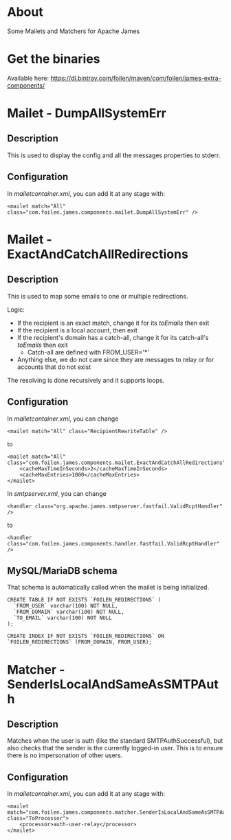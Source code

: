 # About

Some Mailets and Matchers for Apache James

# Get the binaries

Available here: https://dl.bintray.com/foilen/maven/com/foilen/james-extra-components/

# Mailet - DumpAllSystemErr

## Description

This is used to display the config and all the messages properties to stderr.

## Configuration

In *mailetcontainer.xml*, you can add it at any stage with: 

```
<mailet match="All" class="com.foilen.james.components.mailet.DumpAllSystemErr" />
```

# Mailet - ExactAndCatchAllRedirections

## Description

This is used to map some emails to one or multiple redirections.

Logic:
* If the recipient is an exact match, change it for its *toEmails* then exit
* If the recipient is a local account, then exit
* If the recipient's domain has a catch-all, change it for its catch-all's *toEmails* then exit
  * Catch-all are defined with FROM_USER='*'
* Anything else, we do not care since they are messages to relay or for accounts that do not exist

The resolving is done recursively and it supports loops. 

## Configuration

In *mailetcontainer.xml*, you can change 

```
<mailet match="All" class="RecipientRewriteTable" />
```
to
 
```
<mailet match="All" class="com.foilen.james.components.mailet.ExactAndCatchAllRedirections">
	<cacheMaxTimeInSeconds>2</cacheMaxTimeInSeconds>
	<cacheMaxEntries>1000</cacheMaxEntries>
</mailet>
```

In *smtpserver.xml*, you can change 

```
<handler class="org.apache.james.smtpserver.fastfail.ValidRcptHandler" />
```
to
 
```
<handler class="com.foilen.james.components.handler.fastfail.ValidRcptHandler" />
```

## MySQL/MariaDB schema

That schema is automatically called when the mailet is being initialized. 

```
CREATE TABLE IF NOT EXISTS `FOILEN_REDIRECTIONS` (
  `FROM_USER` varchar(100) NOT NULL,
  `FROM_DOMAIN` varchar(100) NOT NULL,
  `TO_EMAIL` varchar(100) NOT NULL
);

CREATE INDEX IF NOT EXISTS `FOILEN_REDIRECTIONS` ON `FOILEN_REDIRECTIONS` (FROM_DOMAIN, FROM_USER);
```

# Matcher - SenderIsLocalAndSameAsSMTPAuth

## Description

Matches when the user is auth (like the standard SMTPAuthSuccessful), but also checks that the sender is the currently logged-in user. This is to ensure there is no impersonation of other users.

## Configuration

In *mailetcontainer.xml*, you can add it at any stage with: 

```
<mailet match="com.foilen.james.components.matcher.SenderIsLocalAndSameAsSMTPAuth" class="ToProcessor">
	<processor>auth-user-relay</processor>
</mailet>
```

